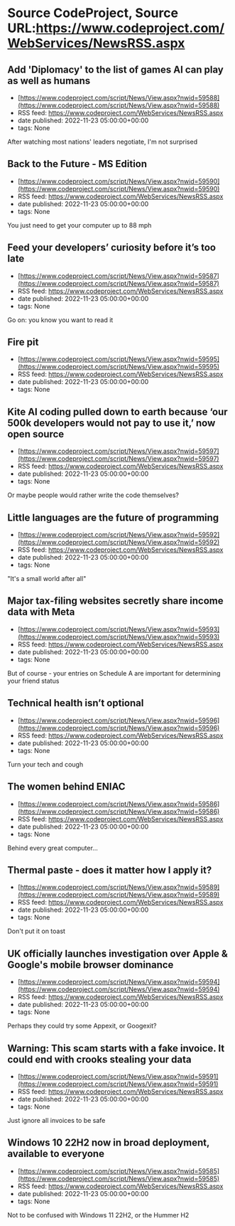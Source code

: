 # Source CodeProject, Source URL:https://www.codeproject.com/WebServices/NewsRSS.aspx

## Add 'Diplomacy' to the list of games AI can play as well as humans
 - [https://www.codeproject.com/script/News/View.aspx?nwid=59588](https://www.codeproject.com/script/News/View.aspx?nwid=59588)
 - RSS feed: https://www.codeproject.com/WebServices/NewsRSS.aspx
 - date published: 2022-11-23 05:00:00+00:00
 - tags: None

After watching most nations' leaders negotiate, I'm not surprised

## Back to the Future - MS Edition
 - [https://www.codeproject.com/script/News/View.aspx?nwid=59590](https://www.codeproject.com/script/News/View.aspx?nwid=59590)
 - RSS feed: https://www.codeproject.com/WebServices/NewsRSS.aspx
 - date published: 2022-11-23 05:00:00+00:00
 - tags: None

You just need to get your computer up to 88 mph

## Feed your developers’ curiosity before it’s too late
 - [https://www.codeproject.com/script/News/View.aspx?nwid=59587](https://www.codeproject.com/script/News/View.aspx?nwid=59587)
 - RSS feed: https://www.codeproject.com/WebServices/NewsRSS.aspx
 - date published: 2022-11-23 05:00:00+00:00
 - tags: None

Go on: you know you want to read it

## Fire pit
 - [https://www.codeproject.com/script/News/View.aspx?nwid=59595](https://www.codeproject.com/script/News/View.aspx?nwid=59595)
 - RSS feed: https://www.codeproject.com/WebServices/NewsRSS.aspx
 - date published: 2022-11-23 05:00:00+00:00
 - tags: None



## Kite AI coding pulled down to earth because ‘our 500k developers would not pay to use it,’ now open source
 - [https://www.codeproject.com/script/News/View.aspx?nwid=59597](https://www.codeproject.com/script/News/View.aspx?nwid=59597)
 - RSS feed: https://www.codeproject.com/WebServices/NewsRSS.aspx
 - date published: 2022-11-23 05:00:00+00:00
 - tags: None

Or maybe people would rather write the code themselves?

## Little languages are the future of programming
 - [https://www.codeproject.com/script/News/View.aspx?nwid=59592](https://www.codeproject.com/script/News/View.aspx?nwid=59592)
 - RSS feed: https://www.codeproject.com/WebServices/NewsRSS.aspx
 - date published: 2022-11-23 05:00:00+00:00
 - tags: None

"It's a small world after all"

## Major tax-filing websites secretly share income data with Meta
 - [https://www.codeproject.com/script/News/View.aspx?nwid=59593](https://www.codeproject.com/script/News/View.aspx?nwid=59593)
 - RSS feed: https://www.codeproject.com/WebServices/NewsRSS.aspx
 - date published: 2022-11-23 05:00:00+00:00
 - tags: None

But of course - your entries on Schedule A are important for determining your friend status

## Technical health isn’t optional
 - [https://www.codeproject.com/script/News/View.aspx?nwid=59596](https://www.codeproject.com/script/News/View.aspx?nwid=59596)
 - RSS feed: https://www.codeproject.com/WebServices/NewsRSS.aspx
 - date published: 2022-11-23 05:00:00+00:00
 - tags: None

Turn your tech and cough

## The women behind ENIAC
 - [https://www.codeproject.com/script/News/View.aspx?nwid=59586](https://www.codeproject.com/script/News/View.aspx?nwid=59586)
 - RSS feed: https://www.codeproject.com/WebServices/NewsRSS.aspx
 - date published: 2022-11-23 05:00:00+00:00
 - tags: None

Behind every great computer...

## Thermal paste - does it matter how I apply it?
 - [https://www.codeproject.com/script/News/View.aspx?nwid=59589](https://www.codeproject.com/script/News/View.aspx?nwid=59589)
 - RSS feed: https://www.codeproject.com/WebServices/NewsRSS.aspx
 - date published: 2022-11-23 05:00:00+00:00
 - tags: None

Don't put it on toast

## UK officially launches investigation over Apple & Google's mobile browser dominance
 - [https://www.codeproject.com/script/News/View.aspx?nwid=59594](https://www.codeproject.com/script/News/View.aspx?nwid=59594)
 - RSS feed: https://www.codeproject.com/WebServices/NewsRSS.aspx
 - date published: 2022-11-23 05:00:00+00:00
 - tags: None

Perhaps they could try some Appexit, or Googexit?

## Warning: This scam starts with a fake invoice. It could end with crooks stealing your data
 - [https://www.codeproject.com/script/News/View.aspx?nwid=59591](https://www.codeproject.com/script/News/View.aspx?nwid=59591)
 - RSS feed: https://www.codeproject.com/WebServices/NewsRSS.aspx
 - date published: 2022-11-23 05:00:00+00:00
 - tags: None

Just ignore all invoices to be safe

## Windows 10 22H2 now in broad deployment, available to everyone
 - [https://www.codeproject.com/script/News/View.aspx?nwid=59585](https://www.codeproject.com/script/News/View.aspx?nwid=59585)
 - RSS feed: https://www.codeproject.com/WebServices/NewsRSS.aspx
 - date published: 2022-11-23 05:00:00+00:00
 - tags: None

Not to be confused with Windows 11 22H2, or the Hummer H2
